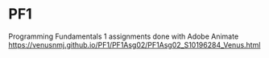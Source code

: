 # PF1
Programming Fundamentals 1 assignments done with Adobe Animate
https://venusnmj.github.io/PF1/PF1Asg02/PF1Asg02_S10196284_Venus.html
